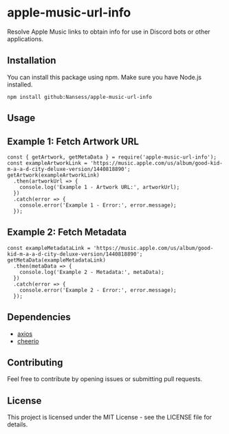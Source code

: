 # apple-music-url-info

Resolve Apple Music links to obtain info for use in Discord bots or other applications.

## Installation

You can install this package using npm. Make sure you have Node.js installed.

```npm install github:Nansess/apple-music-url-info```

## Usage

## Example 1: Fetch Artwork URL
```
const { getArtwork, getMetaData } = require('apple-music-url-info');
const exampleArtworkLink = 'https://music.apple.com/us/album/good-kid-m-a-a-d-city-deluxe-version/1440818890';
getArtwork(exampleArtworkLink)
  .then(artworkUrl => {
    console.log('Example 1 - Artwork URL:', artworkUrl);
  })
  .catch(error => {
    console.error('Example 1 - Error:', error.message);
  });
```

## Example 2: Fetch Metadata
```
const exampleMetadataLink = 'https://music.apple.com/us/album/good-kid-m-a-a-d-city-deluxe-version/1440818890';
getMetaData(exampleMetadataLink)
  .then(metaData => {
    console.log('Example 2 - Metadata:', metaData);
  })
  .catch(error => {
    console.error('Example 2 - Error:', error.message);
  });
```
## Dependencies

- [axios](https://www.npmjs.com/package/axios)
- [cheerio](https://www.npmjs.com/package/cheerio)

## Contributing

Feel free to contribute by opening issues or submitting pull requests.

## License

This project is licensed under the MIT License - see the LICENSE file for details.
